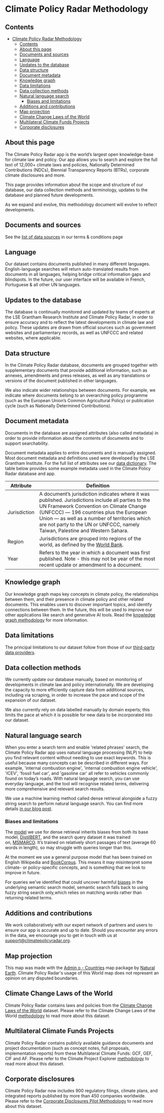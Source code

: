 # Climate Policy Radar Methodology

## Contents

- [Climate Policy Radar Methodology](#climate-policy-radar-methodology)
  - [Contents](#contents)
  - [About this page](#about-this-page)
  - [Documents and sources](#documents-and-sources)
  - [Language](#language)
  - [Updates to the database](#updates-to-the-database)
  - [Data structure](#data-structure)
  - [Document metadata](#document-metadata)
  - [Knowledge graph](#knowledge-graph)
  - [Data limitations](#data-limitations)
  - [Data collection methods](#data-collection-methods)
  - [Natural language search](#natural-language-search)
    - [Biases and limitations](#biases-and-limitations)
  - [Additions and contributions](#additions-and-contributions)
  - [Map projection](#map-projection)
  - [Climate Change Laws of the World](#climate-change-laws-of-the-world)
  - [Multilateral Climate Funds Projects](#multilateral-climate-funds-projects)
  - [Corporate disclosures](#corporate-disclosures)


## About this page

The Climate Policy Radar app is the world’s largest open knowledge-base for climate law and policy. Our app allows you to search and explore the full text of 12,000+ climate laws and policies, Nationally Determined Contributions (NDCs), Biennial Transparency Reports (BTRs), corporate climate disclosures and more.

This page provides information about the scope and structure of our database, our data collection methods and terminology, updates to the database and planned future developments.

As we expand and evolve, this methodology document will evolve to reflect developments. 

## Documents and sources

See the [list of data sources](https://app.climatepolicyradar.org/terms-of-use) in our terms & conditions page

## Language

Our dataset contains documents published in many different languages. English-language searches will return auto-translated results from documents in all languages, helping bridge critical information gaps and blindspots. In the future, our user interface will be available in French, Portuguese & all other UN languages.

## Updates to the database

The database is continually monitored and updated by teams of experts at the LSE Grantham Research Institute and Climate Policy Radar, in order to ensure accuracy and to reflect the latest developments in climate law and policy. These updates are drawn from official sources such as government websites and parliamentary records, as well as UNFCCC and related websites, where applicable.

## Data structure

In the Climate Policy Radar database, documents are grouped together with supplementary documents that provide additional information, such as annexes, amendments and press releases, as well as any translations or versions of the document published in other languages.

We also indicate wider relationships between documents. For example, we indicate where documents belong to an overarching policy programme (such as the European Union’s Common Agricultural Policy) or publication cycle (such as Nationally Determined Contributions).

## Document metadata

Documents in the database are assigned attributes (also called metadata) in order to provide information about the contents of documents and to support searchability.

Document metadata applies to entire documents and is manually assigned. Most document metadata and definitions used were developed by the LSE Grantham Institute. For the full list of attributes see our [data dictionary](https://www.notion.so/climatepolicyradar/Readme-for-document-data-download-f2d55b7e238941b59559b9b1c4cc52c5?source=copy_link#b88e072257a24c47b52b4ead774aa30f). The table below provides some example metadata used in the Climate Policy Radar database and app.

| **Attribute**     | **Definition**                                                                                                                                                                                                                                                                                                             |
|--------------|----------------------------------------------------------------------------------------------------------------------------------------------------------------------------------------------------------------------------------------------------------------------------------------------------------------------------|
| Jurisdiction | A document’s jurisdiction indicates where it was published. Jurisdictions include all parties to the UN Framework Convention on Climate Change (UNFCCC) — 196 countries plus the European Union — as well as a number of territories which are not party to the UN or UNFCCC, namely Taiwan, Palestine and Western Sahara. |
| Region       | Jurisdictions are grouped into regions of the world, as defined by the [World Bank](https://datahelpdesk.worldbank.org/knowledgebase/articles/906519).                                                                                                                                                                                                                                        |
| Year         | Refers to the year in which a document was first published. Note - this may not be year of the most recent update or amendment to a document.                                                                                                                                                                                                        |


## Knowledge graph

Our knowledge graph maps key concepts in climate policy, the relationships between them, and their presence in climate policy and other related documents. This enables users to discover important topics, and identify connections between them. In the future, this will be used to improve our other applications like search and generative AI tools. Read the [knowledge graph methodology](https://github.com/climatepolicyradar/methodology/blob/main/knowledge-graph-methodology.md) for more information. 

## Data limitations

The principal limitations to our dataset follow from those of our [third-party data providers](https://github.com/climatepolicyradar/methodology/blob/main/METHODOLOGY.md#documents-and-sources).

## Data collection methods

We currently update our database manually, based on monitoring of developments in climate law and policy internationally. We are developing the capacity to more efficiently capture data from additional sources, including via scraping, in order to increase the pace and scope of the expansion of our dataset.

We also currently rely on data labelled manually by domain experts; this limits the pace at which it is possible for new data to be incorporated into our dataset. 

## Natural language search

When you enter a search term and enable 'related phrases' search, the Climate Policy Radar app uses natural language processing (NLP) to help you find relevant content without needing to use exact keywords. This is useful because many concepts can be described in different ways. For example, 'internal combustion engine', 'internal combustion engine vehicle', 'ICEV', 'fossil fuel car', and 'gasoline car' all refer to vehicles commonly found on today’s roads. With natural language search, you can use everyday language, and the tool will recognise related terms, delivering more comprehensive and relevant search results.

We use a machine learning method called dense retrieval alongside a fuzzy string search to perform natural language search. You can find more details [in our blog post](https://climatepolicyradar.org/latest/building-natural-language-search-for-climate-change-laws-and-policies).

### Biases and limitations

The [model](https://huggingface.co/sentence-transformers/msmarco-distilbert-dot-v5) we use for dense retrieval inherits biases from both its base model, [DistilBERT](https://huggingface.co/distilbert-base-uncased#limitations-and-bias), and the search query dataset it was trained on, [MSMARCO](https://github.com/microsoft/MSMARCO-Passage-Ranking/). It’s trained on relatively short passages of text (average 60 words in length), so may struggle with queries longer than this.

At the moment we use a general purpose model that has been trained on English Wikipedia and [BookCorpus](https://arxiv.org/abs/1506.06724v1). This means it may misinterpret some climate- or policy-specific concepts, and is something that we look to improve in future.

For queries we’ve identified that could uncover harmful [biases](https://huggingface.co/distilbert-base-uncased#limitations-and-bias) in the underlying semantic search model, semantic search falls back to using fuzzy string search only,which relies on matching words rather than returning related terms.

## Additions and contributions

We work collaboratively with our expert network of partners and users to ensure our app is accurate and up to date. Should you encounter any errors in the data, we encourage you to get in touch with us at [support@climatepolicyradar.org](mailto:support@climatepolicyradar.org).

## Map projection

This map was made with the [Admin o - Countries](https://www.naturalearthdata.com/downloads/50m-cultural-vectors/50m-admin-0-countries-2/) map package by [Natural Earth](https://www.naturalearthdata.com/). Climate Policy Radar's usage of this World map does not represent an opinion on any disputed boundaries.

## Climate Change Laws of the World

Climate Policy Radar contains laws and policies from the [Climate Change Laws of the World](https://climate-laws.org/) dataset. Please refer to the Climate Change Laws of the World [methodology](https://climate-laws.org/methodology) to read more about this dataset.

## Multilateral Climate Funds Projects

Climate Policy Radar contains publicly available guidance documents and project documentation (such as concept notes, full proposals, implementation reports) from these Multilateral Climate Funds: GCF, GEF, CIF and AF. Please refer to the Climate Project Explorer [methodology](https://climateprojectexplorer.org/methodology) to read more about this dataset.

## Corporate disclosures

Climate Policy Radar now includes 900 regulatory filings, climate plans, and integrated reports published by more than 450 companies worldwide. Please refer to the [Corporate Disclosures Pilot Methodology](https://github.com/climatepolicyradar/methodology/blob/main/corporate-disclosures.pilot-methodology.md) to read more about this dataset.
